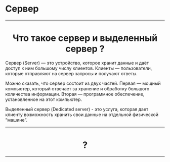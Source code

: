 # Сервер
___

<h1 style="text-align: center">Что такое сервер и выделенный сервер ?</h1>

Сервер (Server) — это устройство, которое хранит данные и даёт доступ к ним большому числу клиентов. Клиенты — пользователи, которые отправляют на сервер запросы и получают ответы.

Можно сказать, что сервер состоит из двух частей. Первая — мощный компьютер, который отвечает за хранение и обработку большого количества информации. Вторая — программное обеспечение, установленное на этот компьютер.

Выделенный сервер (Dedicated server) - это услуга, которая дает клиенту возможность хранить свои данные на отдельной физической “машине”. 

___

<h1 style="text-align: center"> ?</h1>



___
